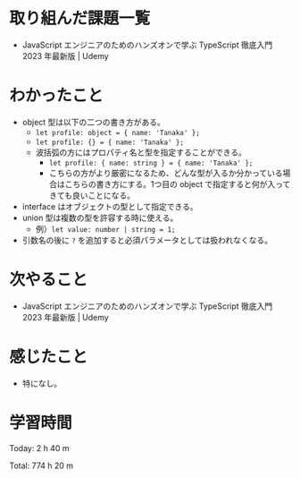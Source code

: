 # 取り組んだ課題一覧
- JavaScript エンジニアのためのハンズオンで学ぶ TypeScript 徹底入門 2023 年最新版 | Udemy

# わかったこと
- object 型は以下の二つの書き方がある。
  - `let profile: object = { name: 'Tanaka' };`
  - `let profile: {} = { name: 'Tanaka' };`
  - 波括弧の方にはプロパティ名と型を指定することができる。
    - `let profile: { name: string } = { name: 'Tanaka' };`
    - こちらの方がより厳密になるため、どんな型が入るか分かっている場合はこちらの書き方にする。1つ目の object で指定すると何が入ってきても良いことになる。
- interface はオブジェクトの型として指定できる。
- union 型は複数の型を許容する時に使える。
  - 例）`let value: number | string = 1;`
- 引数名の後に `?` を追加すると必須パラメータとしては扱われなくなる。

# 次やること
- JavaScript エンジニアのためのハンズオンで学ぶ TypeScript 徹底入門 2023 年最新版 | Udemy

# 感じたこと
- 特になし。

# 学習時間
Today: 2 h 40 m

Total: 774 h 20 m
